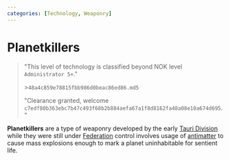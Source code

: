 ```yaml
---
categories: [Technology, Weaponry]
---
```


# Planetkillers

> "This level of technology is classified beyond NOK level `Administrator 5+`."
>
> \>`48a4c859e78815fbb986d0beac86ed86.md5`
>
> "Clearance granted, welcome `c7edf80b363ebc7b47c493f68b2b884aefa67a1f8d8162fa48a08e10a674d695`."

**Planetkillers** are a type of weaponry developed by the early [Tauri Division](../factions/tauri) while they were still under [Federation](../factions/federation) control involves usage of [antimatter](antimatter) to cause mass explosions enough to mark a planet uninhabitable for sentient life.
